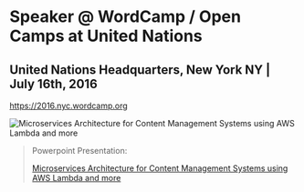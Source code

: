 # Speaker @ WordCamp / Open Camps at United Nations

## United Nations Headquarters, New York NY | July 16th, 2016
https://2016.nyc.wordcamp.org

![Microservices Architecture for Content Management Systems using AWS Lambda and more](https://image.slidesharecdn.com/2016-07-17-microservices-architecture-preview-160519181534/95/microservices-architecture-for-content-management-systems-using-aws-lambda-and-more-1-638.jpg?cb=1468692872)

> Powerpoint Presentation: 
>
> [Microservices Architecture for Content Management Systems using AWS Lambda and more](http://www.slideshare.net/mitocgroup/microservices-architecture-for-content-management-systems-using-aws-lambda-and-more-62197757)
